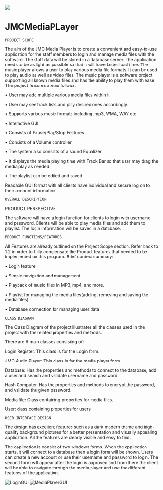 ![](JMCMediaPLayer/hnet.com-image.ico)
# JMCMediaPLayer 

	PROJECT SCOPE
The aim of the JMC Media Player is to create a convenient and easy-to-use application for the staff members to login and manage media files with the software. The staff data will be stored in a database server. The application needs to be as light as possible so that it will have faster load time.
The music player allows a user to play various media file formats. It can be used to play audio as well as video files. The music player is a software project supporting all known media files and has the ability to play them with ease.
The project features are as follows:

•	User may add multiple various media files within it.

•	User may see track lists and play desired ones accordingly.

•	Supports various music formats including .mp3, WMA, WAV etc.

•	Interactive GUI

•	Consists of Pause/Play/Stop Features

•	Consists of a Volume controller

•	The system also consists of a sound Equalizer

•	It displays the media playing time with Track Bar so that user may drag the media play as needed.

•	The playlist can be edited and saved

Readable GUI format with all clients have individual and secure log on to their account information.


	OVERALL DESCRIPTION


  PRODUCT PERSPECTIVE
  
The software will have a login function for clients to login with username and password. Clients will be able to play media files and add them to playlist. The login information will be saved in a database.

	PRODUCT FUNCTIONS/FEATURES
All Features are already outlined on the Project Scope section. Refer back to 1.2 in order to fully compensate the Product features that needed to be implemented on this program. Brief context summary:

•	Login feature

•	Simple navigation and management

•	Playback of music files in MP3, mp4, and more.

•	Playlist for managing the media files(adding, removing and saving the media files) 

•	Database connection for managing user data


	CLASS DIAGRAM
	
The Class Diagram of the project illustrates all the classes used in the project with the related properties and methods.

There are 6 main classes consisting of: 

Login Register: This class is for the Login form.

JMC Audio Player: This class is for the media player form.

Database: Has the properties and methods to connect to the database, add a user and search and validate username and password.

Hash Computer: Has the properties and methods to encrypt the password, and validate the given password.

Media file: Class containing properties for media files.

User: class containing properties for users.


	USER INTERFACE DESIGN
	

The design has excellent features such as a dark modern theme and high-quality background pictures for a better presentation and visually appealing application. All the features are clearly visible and easy to find.

The application is consist of two windows forms. When the application starts, it will connect to a database then a login form will be shown. Users can create a new account or use their username and password to login. The second form will appear after the login is approved and from there the client will be able to navigate through the media player and use the different features of the application.

![LoginGUI](https://user-images.githubusercontent.com/19610431/70666566-de215a80-1ca9-11ea-8896-e43fe31bf9b4.JPG)
![MediaPlayerGUI](https://user-images.githubusercontent.com/19610431/70666574-e083b480-1ca9-11ea-9def-2df01393533d.JPG)
